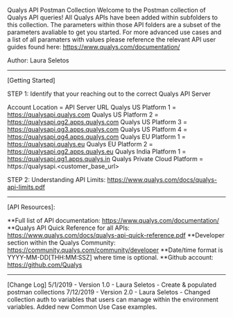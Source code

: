 Qualys API Postman Collection
Welcome to the Postman collection of Qualys API queries! All Qualys APIs have been added within subfolders to this collection. The parameters within those API folders are a subset of the parameters avaliable to get you started. For more advanced use cases and a list of all paramaters with values please reference the relevant API user guides found here: https://www.qualys.com/documentation/

Author: Laura Seletos

---------------------
[Getting Started]

STEP 1: Identify that your reaching out to the correct Qualys API Server

Account Location = API Server URL
Qualys US Platform 1 = https://qualysapi.qualys.com
Qualys US Platform 2 = https://qualysapi.qg2.apps.qualys.com
Qualys US Platform 3 = https://qualysapi.qg3.apps.qualys.com
Qualys US Platform 4 = https://qualysapi.qg4.apps.qualys.com
Qualys EU Platform 1 = https://qualysapi.qualys.eu
Qualys EU Platform 2 = https://qualysapi.qg2.apps.qualys.eu
Qualys India Platform 1 = https://qualysapi.qg1.apps.qualys.in
Qualys Private Cloud Platform = https://qualysapi.<customer_base_url>

STEP 2: Understanding API Limits: https://www.qualys.com/docs/qualys-api-limits.pdf

---------------------
[API Resources]:

**Full list of API documentation: https://www.qualys.com/documentation/
**Qualys API Quick Reference for all APIs: https://www.qualys.com/docs/qualys-api-quick-reference.pdf
**Developer section within the Qualys Community: https://community.qualys.com/community/developer
**Date/time format is YYYY-MM-DD[THH:MM:SSZ] where time is optional.
**Github account: https://github.com/Qualys

---------------------
[Change Log]
5/1/2019 - Version 1.0 - Laura Seletos - Create & populated postman collections
7/12/2019 - Version 2.0 - Laura Seletos - Changed collection auth to variables that users can manage within the environment variables. Added new Common Use Case examples.